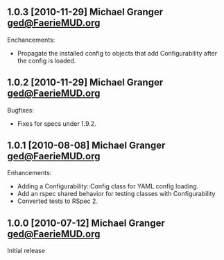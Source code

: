 ## 1.0.3 [2010-11-29] Michael Granger <ged@FaerieMUD.org>

Enchancements:

* Propagate the installed config to objects that add Configurability after the
  config is loaded.


## 1.0.2 [2010-11-29] Michael Granger <ged@FaerieMUD.org>

Bugfixes:

* Fixes for specs under 1.9.2.


## 1.0.1 [2010-08-08] Michael Granger <ged@FaerieMUD.org>

Enhancements:

* Adding a Configurability::Config class for YAML config loading.
* Add an rspec shared behavior for testing classes with Configurability
* Converted tests to RSpec 2.


## 1.0.0 [2010-07-12] Michael Granger <ged@FaerieMUD.org>

Initial release

